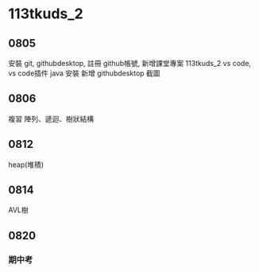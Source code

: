 # 113tkuds_2

## 0805
安裝 git, githubdesktop,
註冊 github帳號, 新增課堂專案 113tkuds_2
vs code, vs code插件
java 安裝
新增 githubdesktop 截圖
## 0806
複習 陣列、遞迴、樹狀結構
## 0812
heap(堆積)
## 0814
AVL樹
## 0820
### 期中考